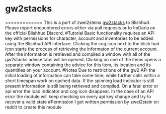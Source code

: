 # gw2stacks
=============
This is a port of zwei2steins [gw2stacks](https://github.com/zwei2stein/gw2stacks) to Blishhud.
Please report encountered errors either via pull requests or to ImDarla on the official Blishhud Discord.
#Tutorial
Basic functionality requires an API key with permissions for character, account and inventories to be added using the Blishhud API interface.
Clicking the cog icon next to the blish hud icon starts the process of retrieving the informaton of the current account.
After the information is retrieved and compiled a window with all of the gw2stacks advice tabs will be opened.
Clicking on one of the items opens a separate window containing the advice for this item, its location and its quantities on your account.
#Notes
Due to restrictions of the gw2 API the initial loading of information can take some time, while further calls within a short timespan work on cached data.
If the spinning load indicator is still present information is still being retrieved and compiled.
On a fatal error or api error the load indicator and cog icon disappear.
In the case of an API error the module will keep checking on every api key change and try to recover a valid state
#Permission
I got written permission by zwei2stein on reddit to create this module
